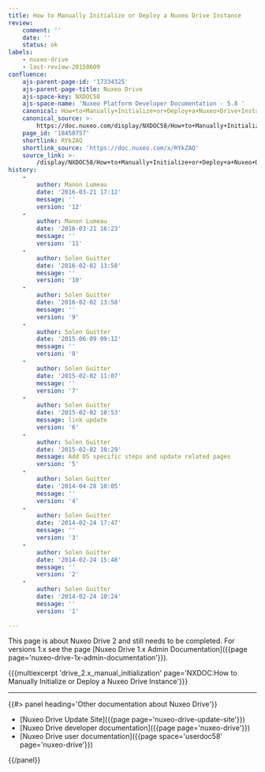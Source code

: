 ```yaml
---
title: How to Manually Initialize or Deploy a Nuxeo Drive Instance
review:
    comment: ''
    date: ''
    status: ok
labels:
    - nuxeo-drive
    - last-review-20150609
confluence:
    ajs-parent-page-id: '17334325'
    ajs-parent-page-title: Nuxeo Drive
    ajs-space-key: NXDOC58
    ajs-space-name: 'Nuxeo Platform Developer Documentation - 5.8 '
    canonical: How+to+Manually+Initialize+or+Deploy+a+Nuxeo+Drive+Instance
    canonical_source: >-
        https://doc.nuxeo.com/display/NXDOC58/How+to+Manually+Initialize+or+Deploy+a+Nuxeo+Drive+Instance
    page_id: '18450757'
    shortlink: RYkZAQ
    shortlink_source: 'https://doc.nuxeo.com/x/RYkZAQ'
    source_link: >-
        /display/NXDOC58/How+to+Manually+Initialize+or+Deploy+a+Nuxeo+Drive+Instance
history:
    - 
        author: Manon Lumeau
        date: '2016-03-21 17:12'
        message: ''
        version: '12'
    - 
        author: Manon Lumeau
        date: '2016-03-21 16:23'
        message: ''
        version: '11'
    - 
        author: Solen Guitter
        date: '2016-02-02 13:58'
        message: ''
        version: '10'
    - 
        author: Solen Guitter
        date: '2016-02-02 13:58'
        message: ''
        version: '9'
    - 
        author: Solen Guitter
        date: '2015-06-09 09:12'
        message: ''
        version: '8'
    - 
        author: Solen Guitter
        date: '2015-02-02 11:07'
        message: ''
        version: '7'
    - 
        author: Solen Guitter
        date: '2015-02-02 10:53'
        message: link update
        version: '6'
    - 
        author: Solen Guitter
        date: '2015-02-02 10:29'
        message: Add OS specific steps and update related pages
        version: '5'
    - 
        author: Solen Guitter
        date: '2014-04-28 10:05'
        message: ''
        version: '4'
    - 
        author: Solen Guitter
        date: '2014-02-24 17:47'
        message: ''
        version: '3'
    - 
        author: Solen Guitter
        date: '2014-02-24 15:48'
        message: ''
        version: '2'
    - 
        author: Solen Guitter
        date: '2014-02-24 10:24'
        message: ''
        version: '1'

---
```

This page is about Nuxeo Drive 2 and still needs to be completed. For versions 1.x see the page [Nuxeo Drive 1.x Admin Documentation]({{page page='nuxeo-drive-1x-admin-documentation'}}).

{{{multiexcerpt 'drive_2.x_manual_initialization' page='NXDOC:How to Manually Initialize or Deploy a Nuxeo Drive Instance'}}}

* * *

<div class="row" data-equalizer data-equalize-on="medium"><div class="column medium-6">{{#> panel heading='Other documentation about Nuxeo Drive'}}

*   [Nuxeo Drive Update Site]({{page page='nuxeo-drive-update-site'}})
*   [Nuxeo Drive developer documentation]({{page page='nuxeo-drive'}})
*   [Nuxeo Drive user documentation]({{page space='userdoc58' page='nuxeo-drive'}})

{{/panel}}</div><div class="column medium-6"></div></div>